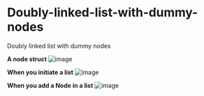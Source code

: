 # Doubly-linked-list-with-dummy-nodes
Doubly linked list with dummy nodes

<strong> A node struct </strong>
![image](https://user-images.githubusercontent.com/46551002/70389578-bfe70080-1a04-11ea-8e69-92c686850425.png)
  
  
  
  
  
  
  
  
<strong> When you initiate a list </strong>
![image](https://user-images.githubusercontent.com/46551002/70389580-c7a6a500-1a04-11ea-9402-a5de25c0c0ac.png)

  
  
  
  
  
  
  
<strong> When you add a Node in a list</strong>
![image](https://user-images.githubusercontent.com/46551002/70389583-d55c2a80-1a04-11ea-9265-e7ad5c84c6e4.png)

